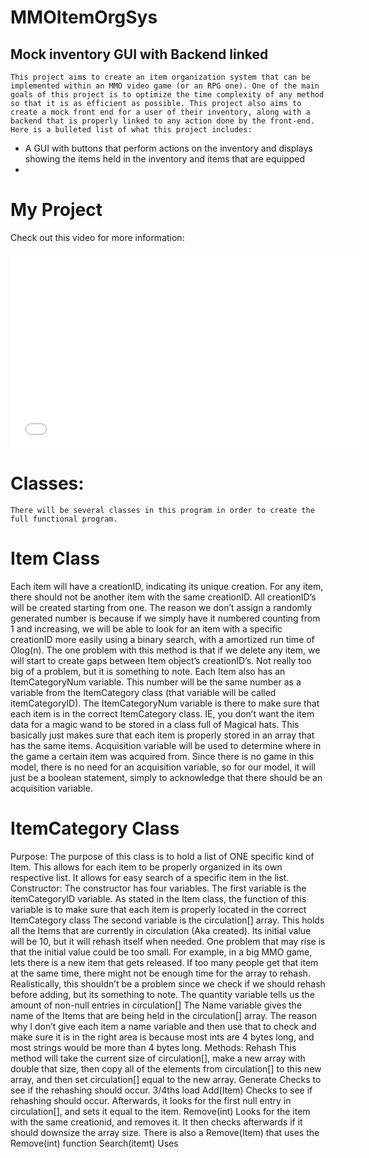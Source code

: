 # MMOItemOrgSys

## Mock inventory GUI with Backend linked
	This project aims to create an item organization system that can be implemented within an MMO video game (or an RPG one). One of the main goals of this project is to optimize the time complexity of any method so that it is as efficient as possible. This project also aims to create a mock front end for a user of their inventory, along with a backend that is properly linked to any action done by the front-end. Here is a bulleted list of what this project includes:

* A GUI with buttons that perform actions on the inventory and displays showing the items held in the inventory and items that are equipped
* 






# My Project

Check out this video for more information:

<iframe width="560" height="315" src="[https://www.youtube.com/embed/dQw4w9WgXcQ](https://www.youtube.com/embed/tyoELYEfH-s)" frameborder="0" allow="accelerometer; autoplay; encrypted-media; gyroscope; picture-in-picture" allowfullscreen></iframe>










# Classes:
	There will be several classes in this program in order to create the full functional program.

# Item Class
Each item will have a creationID, indicating its unique creation. For any item, there should not be another item with the same creationID. All creationID’s will be created starting from one. The reason we don’t assign a randomly generated number is because if we simply have it numbered counting from 1 and increasing, we will be able to look for an item with a specific creationID more easily using a binary search, with a amortized run time of Olog(n). The one problem with this method is that if we delete any item, we will start to create gaps between Item object’s creationID’s. Not really too big of a problem, but it is something to note. 
Each Item also has an ItemCategoryNum variable. This number will be the same number as a variable from the ItemCategory class (that variable will be called itemCategoryID). The ItemCategoryNum variable is there to make sure that each item is in the correct ItemCategory class. IE, you don’t want the item data for a magic wand to be stored in a class full of  Magical hats. This basically just makes sure that each item is properly stored in an array that has the same items. 
Acquisition variable will be used to determine where in the game a certain item was acquired from. Since there is no game in this model, there is no need for an acquisition variable, so for our model, it will just be a boolean statement, simply to acknowledge that there should be an acquisition variable. 



# ItemCategory Class
Purpose:
The purpose of this class is to hold a list of ONE specific kind of Item. This allows for each item to be properly organized in its own respective list. It allows for easy search of a specific item in the list. 
Constructor:
The constructor has four variables. The first variable is the itemCategoryID variable. As stated in the Item class, the function of this variable is to make sure that each item is properly located in the correct ItemCategory class
The second variable is the circulation[] array. This holds all the Items that are currently in circulation (Aka created). Its initial value will be 10, but it will rehash itself when needed. One problem that may rise is that the initial value could be too small. For example, in a big MMO game, lets there is a new item that gets released. If too many people get that item at the same time, there might not be enough time for the array to rehash. Realistically, this shouldn’t be a problem since we check if we should rehash before adding, but its something to note. 
The quantity variable tells us the amount of non-null entries in circulation[]
The Name variable gives the name of the Items that are being held in the circulation[] array. The reason why I don’t give each item a name variable and then use that to check and make sure it is in the right area is because most ints are 4 bytes long, and most strings would be more than 4 bytes long. 
Methods:
Rehash
This method will take the current size of circulation[], make a new array with double that size, then copy all of the elements from circulation[] to this new array, and then set circulation[] equal to the new array.
Generate
Checks to see if the rehashing should occur. 3/4ths load 
Add(Item)
Checks to see if rehashing should occur. Afterwards, it looks for the first null entry in circulation[], and sets it equal to the item. 
Remove(int)
Looks for the item with the same creationid, and removes it. It then checks afterwards if it should downsize the array size. 
There is also a Remove(Item) that uses the Remove(int) function
Search(itemt)
Uses  
